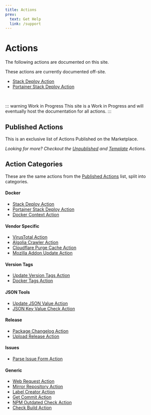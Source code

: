 ```yaml
---
title: Actions
prev:
  text: Get Help
  link: /support
---
```


# Actions

The following actions are documented on this site.

<ActionList />

These actions are currently documented off-site.

- [Stack Deploy Action](https://docker-deploy.cssnr.com/)
- [Portainer Stack Deploy Action](https://portainer-deploy.cssnr.com/)

&nbsp;

::: warning Work in Progress
This site is a Work in Progress and will eventually host the documentation for all actions.
:::

## Published Actions

This is an exclusive list of Actions Published on the Marketplace.

<GitHubTable title="Published" :repos="actions.published" />

_Looking for more? Checkout the [Unpublished](development.md#unpublished-actions) and [Template](development.md#template-actions) Actions._

<!--suppress ES6UnusedImports -->
<script setup>
import actions from '../.vitepress/scripts/actions.js'
</script>

## Action Categories

These are the same actions from the [Published Actions](#published-actions) list, split into categories.

#### Docker

- [Stack Deploy Action](https://github.com/cssnr/stack-deploy-action?tab=readme-ov-file#readme)
- [Portainer Stack Deploy Action](https://github.com/cssnr/portainer-stack-deploy-action?tab=readme-ov-file#readme)
- [Docker Context Action](https://github.com/cssnr/docker-context-action?tab=readme-ov-file#readme)

#### Vendor Specific

- [VirusTotal Action](https://github.com/cssnr/virustotal-action?tab=readme-ov-file#readme)
- [Algolia Crawler Action](https://github.com/cssnr/algolia-crawler-action?tab=readme-ov-file#readme)
- [Cloudflare Purge Cache Action](https://github.com/cssnr/cloudflare-purge-cache-action?tab=readme-ov-file#readme)
- [Mozilla Addon Update Action](https://github.com/cssnr/mozilla-addon-update-action?tab=readme-ov-file#readme)

#### Version Tags

- [Update Version Tags Action](https://github.com/cssnr/update-version-tags-action?tab=readme-ov-file#readme)
- [Docker Tags Action](https://github.com/cssnr/docker-tags-action?tab=readme-ov-file#readme)

#### JSON Tools

- [Update JSON Value Action](https://github.com/cssnr/update-json-value-action?tab=readme-ov-file#readme)
- [JSON Key Value Check Action](https://github.com/cssnr/json-key-value-check-action?tab=readme-ov-file#readme)

#### Release

- [Package Changelog Action](https://github.com/cssnr/package-changelog-action?tab=readme-ov-file#readme)
- [Upload Release Action](https://github.com/cssnr/upload-release-action?tab=readme-ov-file#readme)

#### Issues

- [Parse Issue Form Action](https://github.com/cssnr/parse-issue-form-action?tab=readme-ov-file#readme)

#### Generic

- [Web Request Action](https://github.com/cssnr/web-request-action?tab=readme-ov-file#readme)
- [Mirror Repository Action](https://github.com/cssnr/mirror-repository-action?tab=readme-ov-file#readme)
- [Label Creator Action](https://github.com/cssnr/label-creator-action?tab=readme-ov-file#readme)
- [Get Commit Action](https://github.com/cssnr/get-commit-action?tab=readme-ov-file#readme)
- [NPM Outdated Check Action](https://github.com/cssnr/npm-outdated-action?tab=readme-ov-file#readme)
- [Check Build Action](https://github.com/cssnr/check-build-action?tab=readme-ov-file#readme)

